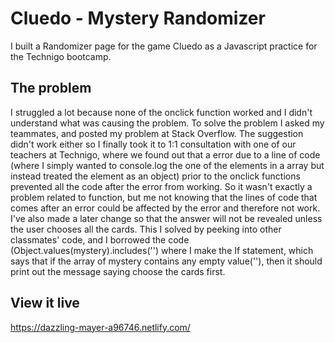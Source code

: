 # Cluedo - Mystery Randomizer

I built a Randomizer page for the game Cluedo as a Javascript practice for the Technigo bootcamp.

## The problem

I struggled a lot because none of the onclick function worked and I didn't understand what was causing the problem. To solve the problem I asked my teammates, and posted my problem at Stack Overflow. The suggestion didn't work either so I finally took it to 1:1 consultation with one of our teachers at Technigo, where we found out that a error due to a line of code (where I simply wanted to console.log the one of the elements in a array but instead treated the element as an object) prior to the onclick functions prevented all the code after the error from working. So it wasn't exactly a problem related to function, but me not knowing that the lines of code that comes after an error could be affected by the error and therefore not work. 
I've also made a later change so that the answer will not be revealed unless the user chooses all the cards. This I solved by peeking into other classmates' code, and I borrowed the code (Object.values(mystery).includes('') where I make the If statement, which says that if the array of mystery contains any empty value(''), then it should print out the message saying choose the cards first. 

## View it live

https://dazzling-mayer-a96746.netlify.com/
